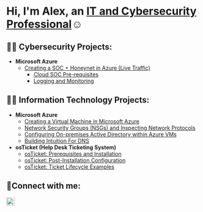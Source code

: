 <h1>Hi, I'm Alex, an <a href="https://www.linkedin.com/in/alexander-noriega-721b4723b/">IT and Cybersecurity Professional</a>☺</h1>

<h2>👨‍💻 Cybersecurity Projects:</h2>

- <b>Microsoft Azure</b>
  - [Creating a SOC + Honeynet in Azure (Live Traffic)](https://github.com/jnoriega232/Azure-Honeynet-SOC)
    - [Cloud SOC Pre-requisites](https://github.com/jnoriega232/Cloud-SOC-Pre-requisites)
    - [Logging and Monitoring](https://github.com/jnoriega232/Logging-and-Monitoring)  

<h2>👨‍💻 Information Technology Projects:</h2>

- <b>Microsoft Azure</b>
  - [Creating a Virtual Machine in Microsoft Azure](https://github.com/jnoriega232/azure-virtualmachine)
  - [Network Security Groups (NSGs) and Inspecting Network Protocols](https://github.com/jnoriega232/azure-network-protocols)
  - [Configuring On-premises Active Directory within Azure VMs](https://github.com/jnoriega232/configure-ad)
  - [Building Intuition For DNS](https://github.com/jnoriega232/DNS)
- <b>osTicket (Help Desk Ticketing System)</b>
  - [osTicket: Prerequisites and Installation](https://github.com/jnoriega232/osticket-prereqs)
  - [osTicket: Post-Installation Configuration](https://github.com/jnoriega232/post-install-config)
  - [osTicket: Ticket Lifecycle Examples](https://github.com/jnoriega232/ticket-lifecycle)

<h2>🤳Connect with me:</h2>

[<img align="left" alt="Josh | LinkedIn" width="22px" src="https://cdn.jsdelivr.net/npm/simple-icons@v3/icons/linkedin.svg" />][linkedin]

[linkedin]: https://www.linkedin.com/in/alexander-noriega-721b4723b/
